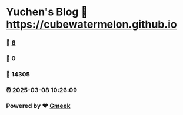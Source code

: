 # Yuchen's Blog :link: https://cubewatermelon.github.io 
### :page_facing_up: [6](https://cubewatermelon.github.io/tag.html) 
### :speech_balloon: 0 
### :hibiscus: 14305 
### :alarm_clock: 2025-03-08 10:26:09 
### Powered by :heart: [Gmeek](https://github.com/Meekdai/Gmeek)
